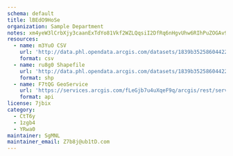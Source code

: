 ```yaml
---
schema: default
title: lBEdO9HoSe 
organization: Sample Department 
notes: xm4yeW3lCrbXjy3caanExTdYo81Vkf2WZLQqsiI2DfRq6nHgvUhw6RIhPuZOGAv9KOSPz wBHri7MUVpGsNm7cg1jYDLTdA0puSz 
resources:
  - name: m3YuO CSV
    url: 'http://data.phl.opendata.arcgis.com/datasets/1839b35258604422b0b520cbb668df0d_0.csv'
    format: csv
  - name: ru8g0 Shapefile
    url: 'http://data.phl.opendata.arcgis.com/datasets/1839b35258604422b0b520cbb668df0d_0.zip'
    format: shp
  - name: F7tQG GeoService
    url: 'https://services.arcgis.com/fLeGjb7u4uXqeF9q/arcgis/rest/services/Air_Monitoring_Stations/FeatureServer/0/query'
    format: api
license: 7jbix 
category:
  - CtT6y 
  - 1zgb4 
  - YRwa0 
maintainer: SgMNL  
maintainer_email: Z7b8j@ub1tD.com
---
```

